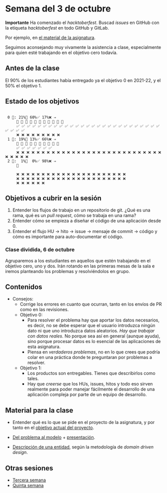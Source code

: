 # Semana del 3 de octubre

**Importante** Ha comenzado el *hacktoberfest*. Buscad *issues* en GitHub con la
etiqueta *hacktoberfest* en todo GitHub y GitLab.

Por ejemplo, en [el material de la asignatura](https://github.com/JJ/IV).

Seguimos aconsejando muy vivamente la asistencia a clase, especialmente para
quien esté trabajando en el objetivo cero todavía.

## Antes de la clase

El 90% de los estudiantes había entregado ya el objetivo 0 en 2021-22, y el 50%
el objetivo 1.

## Estado de los objetivos

```

 0 🧮: 21%🚧 60%✅ 17%❌ ⇒
     🚧 🚧 🚧 🚧 🚧 🚧 🚧 🚧 🚧 🚧 🚧
     ✅ ✅ ✅ ✅ ✅ ✅ ✅ ✅ ✅ ✅ ✅ ✅ ✅ ✅ ✅ ✅ ✅ ✅ ✅ ✅ ✅ ✅ ✅ ✅ ✅ ✅ ✅ ✅ ✅ ✅ ✅
     ❌ ❌ ❌ ❌ ❌ ❌ ❌ ❌ ❌
 1 🧮: 19%🚧 13%✅ 66%❌ ⇒
     🚧 🚧 🚧 🚧 🚧 🚧 🚧 🚧 🚧 🚧
     ✅ ✅ ✅ ✅ ✅ ✅ ✅
     ❌ ❌ ❌ ❌ ❌ ❌ ❌ ❌ ❌ ❌ ❌ ❌ ❌ ❌ ❌ ❌ ❌ ❌ ❌ ❌ ❌ ❌ ❌ ❌ ❌ ❌ ❌ ❌ ❌ ❌ ❌ ❌ ❌ ❌
 2 🧮:  1%🚧  0%✅ 98%❌ ⇒
     🚧

     ❌ ❌ ❌ ❌ ❌ ❌ ❌ ❌ ❌ ❌ ❌ ❌ ❌ ❌ ❌ ❌ ❌ ❌ ❌ ❌ ❌ ❌
     ❌ ❌ ❌ ❌ ❌ ❌ ❌ ❌ ❌ ❌ ❌ ❌ ❌ ❌ ❌ ❌ ❌ ❌ ❌ ❌ ❌ ❌
     ❌ ❌ ❌ ❌ ❌ ❌
```

## Objetivos a cubrir en la sesión

1. Entender los flujos de trabajo en un repositorio de git. ¿Qué es una rama,
   qué es un *pull request*, cómo se trabaja en una rama?
1. Entender cómo se empieza a diseñar el código de una aplicación desde 0.
2. Entender el flujo HU → hito → issue → mensaje de commit → código y cómo es
   importante para auto-documentar el código.

### Clase dividida, 6 de octubre

Agruparemos a los estudiantes en aquellos que estén trabajando en el objetivo
  cero, uno y dos. Irán
  rotando en las primeras mesas de la sala e iremos planteando los problemas y
  resolviéndolos en grupo.

## Contenidos

* Consejos:
  * Corrige los errores en cuanto que ocurran, tanto en los envíos de PR como en
    las revisiones.
  * Objetivo 0:
    * Para resolver el problema hay que aportar los datos necesarios, es decir,
      no se debe esperar que el usuario introduzca ningún dato ni que uno
      introduzca datos aleatorios. *Hay que trabajar con datos reales*. No porque
      sea así en general (aunque ayuda), sino porque procesar datos es lo
      esencial de las aplicaciones de esta asignatura.
    * Piensa en *verdaderos problemas*, no en lo que crees que podría colar en
      una práctica donde te preguntaran por problemas a resolver.
  * Objetivo 1:
    * Los productos son entregables. Tienes que describirlos como tales.
    * Hay que *creerse* que los HUs, issues, hitos y todo eso sirven realmente
      para poder manejar fácilmente el desarrollo de una aplicación compleja por
      parte de un equipo de desarrollo.

## Material para la clase

* Entender qué es lo que se pide en el proyecto de la asignatura, y
  por tanto en el
  [objetivo actual del
  proyecto](http://jj.github.io/IV/documentos/proyecto/1.Infraestructura).

* [Del problema al modelo](https://jj.github.io/curso-tdd/temas/ddd.html) +
  [presentación](https://jj.github.io/IV/preso/ddd.html).
* [Descripción de una
  entidad](https://jj.github.io/IV/documentos/proyecto/2.Entidad), según la
  metodología de *domain driven design*.

## Otras sesiones

* [Tercera semana](semana-03.md)
* [Quinta semana](semana-05.md)
